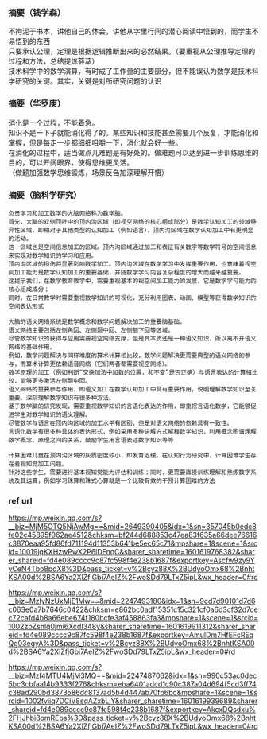 ### 摘要（钱学森）
不拘泥于书本，讲他自己的体会，讲他从字里行间的潜心阅读中悟到的，而学生不易悟到的东西   
只要承认公理，定理是根据逻辑推断出来的必然结果。（要重视从公理推导定理的过程和方法，总结提炼荟萃）      
技术科学中的数学演算，有时成了工作量的主要部分，但不能误认为数学是技术科学研究的关键。其实，关键是对所研究问题的认识    

### 摘要（华罗庚）  
消化是一个过程，不能着急。   
知识不是一下子就能消化得了的。某些知识和技能甚至需要几个反复，才能消化和掌握，但是每走一步都细细咀嚼一下，消化就会好一些。    
在消化的过程中，适当做点儿难题是有好处的。做难题可以达到进一步训练思维的目的，可以开阔眼界，使得思维更灵活。   
（做题加强数学思维锻炼，场景反刍加深理解开悟）    


### 摘要（脑科学研究）  
```
负责学习和加工数学的大脑网络称为数学脑。   
首先，大脑的双侧顶叶中的顶内沟区域（即视空网络的核心组成部分）是数学认知加工的领域特异性区域，即相对于其他类型的认知加工（例如语言），顶内沟区域在数学认知加工中有更明显的活动。    
这一区域也是空间信息加工的区域。顶内沟区域通过加工和表征有关数字等数学符号的空间信息来实现对数学知识的学习和应用。    
顶内沟区域的损伤将显著影响数学加工。顶内沟区域在数学学习中发挥重要作用，也意味着视空间加工能力是数学认知加工的重要基础，并随数学学习内容复杂程度的增大而越来越重要。     
这提示我们，在数学教育教学中，需要重视基本的视空间加工能力的发展，它是数学学习能力的核心组成成分；    
同时，在日常教学时需要重视数学知识的可视化，充分利用图表、动画、模型等获得数学知识的空间表达形式  
```
```
大脑的语义网络系统是数学概念和数学问题解决加工的重要脑基础。    
语义网络主要包括左侧角回、左侧颞中回、左侧额下回等区域。    
尽管数学知识的获得与应用需要视空网络支撑，但是其本质还是一种语义知识，所以离不开语义网络的基础作用。  
例如，数学问题解决与同样难度的算术计算相比较，数学问题解决更需要典型的语义网络的参与，而算术计算更依赖语音网络（它们两者都需要视空网络）。     
数学原理的加工（例如判断“交换加法中加数的位置，和不变”是否正确）与语言表达的计算相比较，能够更多激活左侧颞中回。     
语义网络的重要参与作用，即语义加工在数学认知加工中具有重要作用，说明理解数学知识至关重要。深刻理解数学知识有很多种方法。    
基于数学脑的研究发现，需要重视数学知识的言语化表达的作用，即重视言语化数学，它能够促进学生对数学知识的语义理解。    
尽管数学与语言在顶内沟区域的加工水平有区别，但是对语义网络的依赖具有一致性。    
言语化数学有很多种具体的表达形式，例如采用多种讲解方式解释数学知识，利用概念图谱理解数学概念、原理之间的关系，鼓励学生用言语表述数学知识等等   
```
```
计算困难儿童在顶内沟区域的灰质密度较小，即发育迟缓。在认知行为研究中，计算困难学生存在着视知觉加工问题。    
针对这些学生，需要进行基本视知觉能力评估和训练；同时，更需要直接训练理解和熟练数字系统及其运算，例如学习珠算和珠式心算就是一个比较有效的干预计算困难的方法
```

### ref url
https://mp.weixin.qq.com/s?__biz=MjM5OTQ5NjAwMg==&mid=2649390405&idx=1&sn=357045b0edc8fe02c45895f962ae4512&chksm=bf244d688853c47ea83f635a66dee76616c3870eaa95fd86fd711194d11353b641be5ec65c71&mpshare=1&scene=1&srcid=10019jqKXHzwPwX2P6lDFnqC&sharer_sharetime=1601619768382&sharer_shareid=fd4e089cccc9c87fc598f4e238b1687f&exportkey=Ascfw9zy9YyCeN4Tbo8pdX8%3D&pass_ticket=v%2Bcyz88X%2BUdyoOmx68%2BnhtKSA00d%2BSA6Ya2XlZfjGbi7AeIZ%2FwoSDd79LTxZ5ipL&wx_header=0#rd


https://mp.weixin.qq.com/s?__biz=MzIyNzUxMjE1Mw==&mid=2247493180&idx=1&sn=9cd7d90101d7d6c063e0a7b7646c0422&chksm=e862bc0adf15351c15c321cf0a6d3cf32d7cec72cafd4b8a66ebe674f180bcfe3af458863fa3&mpshare=1&scene=1&srcid=1002zbZsnlq0jmi6XcdI348y&sharer_sharetime=1601619911312&sharer_shareid=fd4e089cccc9c87fc598f4e238b1687f&exportkey=AmulDm7HfEFcREqQg03egyA%3D&pass_ticket=v%2Bcyz88X%2BUdyoOmx68%2BnhtKSA00d%2BSA6Ya2XlZfjGbi7AeIZ%2FwoSDd79LTxZ5ipL&wx_header=0#rd

https://mp.weixin.qq.com/s?__biz=MzI4MTU4MjM3MQ==&mid=2247487062&idx=1&sn=990c53ac0dec5bc3cbfaa14b9333f276&chksm=eba6401adcd1c90c387a04d694f5cd3ff74c38ad290bd3873586dc8137ad5b4d447ab70fb6bc&mpshare=1&scene=1&srcid=1002fviiq7DCiV8sqAZxbLlY&sharer_sharetime=1601619939689&sharer_shareid=fd4e089cccc9c87fc598f4e238b1687f&exportkey=AkcxDQsdxu%2FHJhbi8omREbs%3D&pass_ticket=v%2Bcyz88X%2BUdyoOmx68%2BnhtKSA00d%2BSA6Ya2XlZfjGbi7AeIZ%2FwoSDd79LTxZ5ipL&wx_header=0#rd
